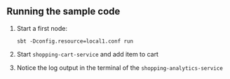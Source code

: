 ## Running the sample code

1. Start a first node:

    ```
    sbt -Dconfig.resource=local1.conf run
    ```

2. Start `shopping-cart-service` and add item to cart

3. Notice the log output in the terminal of the `shopping-analytics-service`
